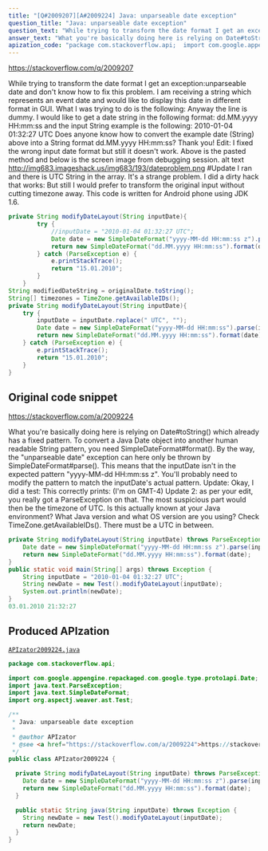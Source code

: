 ```yaml
---
title: "[Q#2009207][A#2009224] Java: unparseable date exception"
question_title: "Java: unparseable date exception"
question_text: "While trying to transform the date format I get an exception:unparseable date and don't know how to fix this problem. I am receiving a string which represents an event date and would like to display this date in different format in GUI. What I was trying to do is the following: Anyway the line is dummy. I would like to get a date string in the following format: dd.MM.yyyy HH:mm:ss and the input String example is the following: 2010-01-04 01:32:27 UTC Does anyone know how to convert the example date (String) above into a String format dd.MM.yyyy HH:mm:ss? Thank you! Edit: I fixed the wrong input date format but still it doesn't work. Above is the pasted method and below is the screen image from debugging session. alt text http://img683.imageshack.us/img683/193/dateproblem.png #Update I ran and there is UTC String in the array. It's a strange problem. I did a dirty hack that works: But still I would prefer to transform the original input without cutting timezone away. This code is written for Android phone using JDK 1.6."
answer_text: "What you're basically doing here is relying on Date#toString() which already has a fixed pattern. To convert a Java Date object into another human readable String pattern, you need SimpleDateFormat#format(). By the way, the \"unparseable date\" exception can here only be thrown by SimpleDateFormat#parse(). This means that the inputDate isn't in the expected pattern \"yyyy-MM-dd HH:mm:ss z\". You'll probably need to modify the pattern to match the inputDate's actual pattern. Update: Okay, I did a test: This correctly prints: (I'm on GMT-4) Update 2: as per your edit, you really got a ParseException on that. The most suspicious part would then be the timezone of UTC. Is this actually known at your Java environment? What Java version and what OS version are you using? Check TimeZone.getAvailableIDs(). There must be a UTC in between."
apization_code: "package com.stackoverflow.api;  import com.google.appengine.repackaged.com.google.type.proto1api.Date; import java.text.ParseException; import java.text.SimpleDateFormat; import org.aspectj.weaver.ast.Test;  /**  * Java: unparseable date exception  *  * @author APIzator  * @see <a href=\"https://stackoverflow.com/a/2009224\">https://stackoverflow.com/a/2009224</a>  */ public class APIzator2009224 {    private String modifyDateLayout(String inputDate) throws ParseException {     Date date = new SimpleDateFormat(\"yyyy-MM-dd HH:mm:ss z\").parse(inputDate);     return new SimpleDateFormat(\"dd.MM.yyyy HH:mm:ss\").format(date);   }    public static String java(String inputDate) throws Exception {     String newDate = new Test().modifyDateLayout(inputDate);     return newDate;   } }"
---
```


https://stackoverflow.com/q/2009207

While trying to transform the date format I get an exception:unparseable date and don&#x27;t know how to fix this problem.
I am receiving a string which represents an event date and would like to display this date in different format in GUI.
What I was trying to do is the following:
Anyway the line
is dummy. I would like to get a date string in the following format:
dd.MM.yyyy HH:mm:ss
and the input String example is the following:
2010-01-04 01:32:27 UTC
Does anyone know how to convert the example date (String) above into a String format dd.MM.yyyy HH:mm:ss?
Thank you!
Edit: I fixed the wrong input date format but still it doesn&#x27;t work. Above is the pasted method and below is the screen image from debugging session.
alt text http://img683.imageshack.us/img683/193/dateproblem.png
#Update
I ran
and there is UTC String in the array. It&#x27;s a strange problem.
I did a dirty hack that works:
But still I would prefer to transform the original input without cutting timezone away.
This code is written for Android phone using JDK 1.6.


```java
private String modifyDateLayout(String inputDate){
        try {
            //inputDate = "2010-01-04 01:32:27 UTC";
            Date date = new SimpleDateFormat("yyyy-MM-dd HH:mm:ss z").parse(inputDate);
            return new SimpleDateFormat("dd.MM.yyyy HH:mm:ss").format(date);
        } catch (ParseException e) {
            e.printStackTrace();
            return "15.01.2010";
        }
    }
String modifiedDateString = originalDate.toString();
String[] timezones = TimeZone.getAvailableIDs();
private String modifyDateLayout(String inputDate){
    try {
        inputDate = inputDate.replace(" UTC", "");
        Date date = new SimpleDateFormat("yyyy-MM-dd HH:mm:ss").parse(inputDate);
        return new SimpleDateFormat("dd.MM.yyyy HH:mm:ss").format(date);
    } catch (ParseException e) {
        e.printStackTrace();
        return "15.01.2010";
    }
}
```


## Original code snippet

https://stackoverflow.com/a/2009224

What you&#x27;re basically doing here is relying on Date#toString() which already has a fixed pattern. To convert a Java Date object into another human readable String pattern, you need SimpleDateFormat#format().
By the way, the &quot;unparseable date&quot; exception can here only be thrown by SimpleDateFormat#parse(). This means that the inputDate isn&#x27;t in the expected pattern &quot;yyyy-MM-dd HH:mm:ss z&quot;. You&#x27;ll probably need to modify the pattern to match the inputDate&#x27;s actual pattern.
Update: Okay, I did a test:
This correctly prints:
(I&#x27;m on GMT-4)
Update 2: as per your edit, you really got a ParseException on that. The most suspicious part would then be the timezone of UTC. Is this actually known at your Java environment? What Java version and what OS version are you using? Check TimeZone.getAvailableIDs(). There must be a UTC in between.

```java
private String modifyDateLayout(String inputDate) throws ParseException{
    Date date = new SimpleDateFormat("yyyy-MM-dd HH:mm:ss z").parse(inputDate);
    return new SimpleDateFormat("dd.MM.yyyy HH:mm:ss").format(date);
}
public static void main(String[] args) throws Exception {
    String inputDate = "2010-01-04 01:32:27 UTC";
    String newDate = new Test().modifyDateLayout(inputDate);
    System.out.println(newDate);
}
03.01.2010 21:32:27
```

## Produced APIzation

[`APIzator2009224.java`](https://github.com/pasqualesalza/apization-temp-data/raw/master/apizations/java/APIzator2009224.java)

```java
package com.stackoverflow.api;

import com.google.appengine.repackaged.com.google.type.proto1api.Date;
import java.text.ParseException;
import java.text.SimpleDateFormat;
import org.aspectj.weaver.ast.Test;

/**
 * Java: unparseable date exception
 *
 * @author APIzator
 * @see <a href="https://stackoverflow.com/a/2009224">https://stackoverflow.com/a/2009224</a>
 */
public class APIzator2009224 {

  private String modifyDateLayout(String inputDate) throws ParseException {
    Date date = new SimpleDateFormat("yyyy-MM-dd HH:mm:ss z").parse(inputDate);
    return new SimpleDateFormat("dd.MM.yyyy HH:mm:ss").format(date);
  }

  public static String java(String inputDate) throws Exception {
    String newDate = new Test().modifyDateLayout(inputDate);
    return newDate;
  }
}

```
